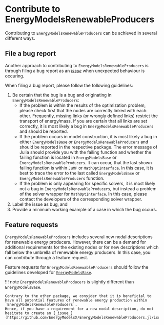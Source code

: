 # Contribute to EnergyModelsRenewableProducers

Contributing to `EnergyModelsRenewableProducers` can be achieved in several different ways.

## File a bug report

Another approach to contributing to `EnergyModelsRenewableProducers` is through filing a bug report as an [_issue_](https://github.com/EnergyModelsX/EnergyModelsRenewableProducers.jl/issues/new) when unexpected behaviour is occuring.

When filing a bug report, please follow the following guidelines:

1. Be certain that the bug is a bug and originating in `EnergyModelsRenewableProducers`:
    - If the problem is within the results of the optimization problem, please check first that the nodes are correctly linked with each other.
      Frequently, missing links (or wrongly defined links) restrict the transport of energy/mass.
      If you are certain that all links are set correctly, it is most likely a bug in `EnergyModelsRenewableProducers` and should be reported.
    - If the problem occurs in model construction, it is most likely a bug in either `EnergyModelsBase` or `EnergyModelsRenewableProducers` and should be reported in the respective package.
      The error message of Julia should provide you with the failing function and whether the failing function is located in `EnergyModelsBase` or `EnergyModelsRenewableProducers`.
      It can occur, that the last shown failing function is within `JuMP` or `MathOptInterface`.
      In this case, it is best to trace the error to the last called `EnergyModelsBase` or `EnergyModelsRenewableProducers` function.
    - If the problem is only appearing for specific solvers, it is most likely not a bug in `EnergyModelsRenewableProducers`, but instead a problem of the solver wrapper for `MathOptInterface`.
      In this case, please contact the developers of the corresponding solver wrapper.
2. Label the issue as bug, and
3. Provide a minimum working example of a case in which the bug occurs.

## Feature requests

`EnergyModelsRenewableProducers` includes several new nodal descriptions for renewable energy producers.
However, there can be a demand for additional requirements for the existing nodes or for new descriptions which fall below the umbrella of renewable energy producers.
In this case, you can contribute through a feature request.

Feature requests for `EnergyModelsRenewableProducers` should follow the guidelines developed for [`EnergyModelsBase`](https://energymodelsx.github.io/EnergyModelsBase.jl/stable/how-to/contribute/).

!!! note
    `EnergyModelsRenewableProducers` is slightly different than `EnergyModelsBase`.

    Contrary to the other package, we consider that it is beneficial to have all potential features of renewable energy production within `EnergyModelsRenewableProducers`.
    Hence, if you have a requirement for a new nodal description, do not hesitate to create an [_issue_](https://github.com/EnergyModelsX/EnergyModelsRenewableProducers.jl/issues/new).
